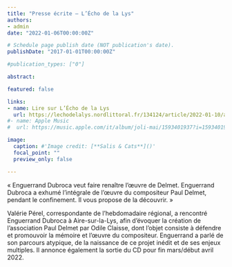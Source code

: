 ```yaml
---
title: "Presse écrite – L’Écho de la Lys"
authors:
- admin
date: "2022-01-06T00:00:00Z"

# Schedule page publish date (NOT publication's date).
publishDate: "2017-01-01T00:00:00Z"

#publication_types: ["0"]

abstract: 

featured: false

links:
- name: Lire sur L’Écho de la Lys
  url: https://lechodelalys.nordlittoral.fr/134124/article/2022-01-10/aire-sur-la-lys-enguerrand-dubroca-veut-faire-renaitre-l-oeuvre-de-delmet
#- name: Apple Music
#  url: https://music.apple.com/it/album/joli-mai/1593401937?i=1593401938&l=en

image:
  caption: #'Image credit: [**Salis & Cats**]()'
  focal_point: ""
  preview_only: false

---
```

« Enguerrand Dubroca veut faire renaître l’œuvre de Delmet. Enguerrand Dubroca a exhumé l’intégrale de l’œuvre du compositeur Paul Delmet, pendant le confinement. Il vous propose de la découvrir. »

Valérie Pérel, correspondante de l’hebdomadaire régional, a rencontré Enguerrand Dubroca à Aire-sur-la-Lys, afin d’évoquer la création de l’association Paul Delmet par Odile Claisse, dont l’objet consiste à défendre et promouvoir la mémoire et l’œuvre du compositeur. Enguerrand a parlé de son parcours atypique, de la naissance de ce projet inédit et de ses enjeux multiples. Il annonce également la sortie du CD pour fin mars/début avril 2022.